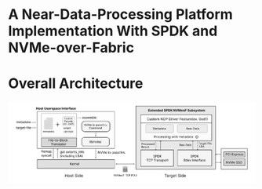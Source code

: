 # A Near-Data-Processing Platform Implementation With SPDK and NVMe-over-Fabric

# Overall Architecture

<img src="./docs/assets/ndp-overall.svg"/>
